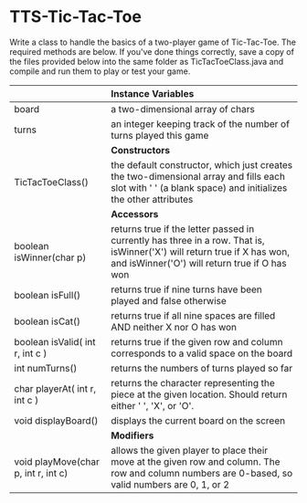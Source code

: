 # TTS-Tic-Tac-Toe

Write a class to handle the basics of a two-player game of Tic-Tac-Toe.
The required methods are below.
If you've done things correctly, save a copy of the files provided below into the same folder as TicTacToeClass.java and compile and run them to play or test your game.


| | **Instance Variables** |
| :--- | :--- |
board	| a two-dimensional array of chars
turns	| an integer keeping track of the number of turns played this game
| | **Constructors** |
TicTacToeClass()	| the default constructor, which just creates the two-dimensional array and fills each slot with ' ' (a blank space) and initializes the other attributes
| | **Accessors** |
boolean isWinner(char p)	| returns true if the letter passed in currently has three in a row. That is, isWinner('X') will return true if X has won, and isWinner('O') will return true if O has won
boolean isFull()	| returns true if nine turns have been played and false otherwise
boolean isCat()	| returns true if all nine spaces are filled AND neither X nor O has won
boolean isValid( int r, int c )	| returns true if the given row and column corresponds to a valid space on the board
int numTurns()	| returns the numbers of turns played so far
char playerAt( int r, int c )	| returns the character representing the piece at the given location. Should return either ' ', 'X', or 'O'.
void displayBoard()	| displays the current board on the screen
| | **Modifiers** |
void playMove(char p, int r, int c)	| allows the given player to place their move at the given row and column. The row and column numbers are 0-based, so valid numbers are 0, 1, or 2
